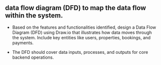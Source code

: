 ## data flow diagram (DFD) to map the data flow within the system.

* Based on the features and functionalities identified, design a Data Flow Diagram (DFD) using Draw.io that illustrates how data moves through the system. Include key entities like users, properties, bookings, and payments.

* The DFD should cover data inputs, processes, and outputs for core backend operations.